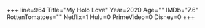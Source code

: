 +++
line=964
Title="My Holo Love"
Year=2020
Age=""
IMDb="7.6"
RottenTomatoes=""
Netflix=1
Hulu=0
PrimeVideo=0
Disney=0
+++

